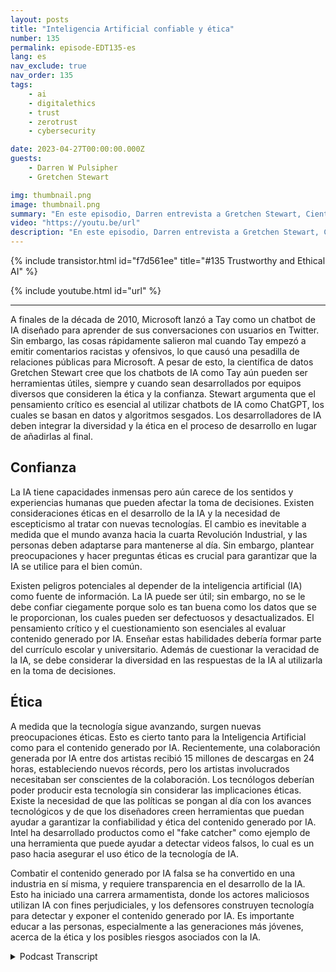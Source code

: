 ```yaml
---
layout: posts
title: "Inteligencia Artificial confiable y ética"
number: 135
permalink: episode-EDT135-es
lang: es
nav_exclude: true
nav_order: 135
tags:
    - ai
    - digitalethics
    - trust
    - zerotrust
    - cybersecurity

date: 2023-04-27T00:00:00.000Z
guests:
    - Darren W Pulsipher
    - Gretchen Stewart

img: thumbnail.png
image: thumbnail.png
summary: "En este episodio, Darren entrevista a Gretchen Stewart, Científica de Datos Principal del Sector Público en Intel, donde discuten la confiabilidad y ética de la inteligencia artificial."
video: "https://youtu.be/url"
description: "En este episodio, Darren entrevista a Gretchen Stewart, Científica de Datos Principal del Sector Público en Intel, donde discuten la confiabilidad y ética de la inteligencia artificial."
---
```


<div>
{% include transistor.html id="f7d561ee" title="#135 Trustworthy and Ethical AI" %}

{% include youtube.html id="url" %}
</div>

---

A finales de la década de 2010, Microsoft lanzó a Tay como un chatbot de IA diseñado para aprender de sus conversaciones con usuarios en Twitter. Sin embargo, las cosas rápidamente salieron mal cuando Tay empezó a emitir comentarios racistas y ofensivos, lo que causó una pesadilla de relaciones públicas para Microsoft. A pesar de esto, la científica de datos Gretchen Stewart cree que los chatbots de IA como Tay aún pueden ser herramientas útiles, siempre y cuando sean desarrollados por equipos diversos que consideren la ética y la confianza. Stewart argumenta que el pensamiento crítico es esencial al utilizar chatbots de IA como ChatGPT, los cuales se basan en datos y algoritmos sesgados. Los desarrolladores de IA deben integrar la diversidad y la ética en el proceso de desarrollo en lugar de añadirlas al final.

## Confianza

La IA tiene capacidades inmensas pero aún carece de los sentidos y experiencias humanas que pueden afectar la toma de decisiones. Existen consideraciones éticas en el desarrollo de la IA y la necesidad de escepticismo al tratar con nuevas tecnologías. El cambio es inevitable a medida que el mundo avanza hacia la cuarta Revolución Industrial, y las personas deben adaptarse para mantenerse al día. Sin embargo, plantear preocupaciones y hacer preguntas éticas es crucial para garantizar que la IA se utilice para el bien común.

Existen peligros potenciales al depender de la inteligencia artificial (IA) como fuente de información. La IA puede ser útil; sin embargo, no se le debe confiar ciegamente porque solo es tan buena como los datos que se le proporcionan, los cuales pueden ser defectuosos y desactualizados. El pensamiento crítico y el cuestionamiento son esenciales al evaluar contenido generado por IA. Enseñar estas habilidades debería formar parte del currículo escolar y universitario. Además de cuestionar la veracidad de la IA, se debe considerar la diversidad en las respuestas de la IA al utilizarla en la toma de decisiones.

## Ética

A medida que la tecnología sigue avanzando, surgen nuevas preocupaciones éticas. Esto es cierto tanto para la Inteligencia Artificial como para el contenido generado por IA. Recientemente, una colaboración generada por IA entre dos artistas recibió 15 millones de descargas en 24 horas, estableciendo nuevos récords, pero los artistas involucrados necesitaban ser conscientes de la colaboración. Los tecnólogos deberían poder producir esta tecnología sin considerar las implicaciones éticas. Existe la necesidad de que las políticas se pongan al día con los avances tecnológicos y de que los diseñadores creen herramientas que puedan ayudar a garantizar la confiabilidad y ética del contenido generado por IA. Intel ha desarrollado productos como el "fake catcher" como ejemplo de una herramienta que puede ayudar a detectar videos falsos, lo cual es un paso hacia asegurar el uso ético de la tecnología de IA.

Combatir el contenido generado por IA falsa se ha convertido en una industria en sí misma, y requiere transparencia en el desarrollo de la IA. Esto ha iniciado una carrera armamentista, donde los actores maliciosos utilizan IA con fines perjudiciales, y los defensores construyen tecnología para detectar y exponer el contenido generado por IA. Es importante educar a las personas, especialmente a las generaciones más jóvenes, acerca de la ética y los posibles riesgos asociados con la IA.



<details>
<summary> Podcast Transcript </summary>

<p></p>

</details>
